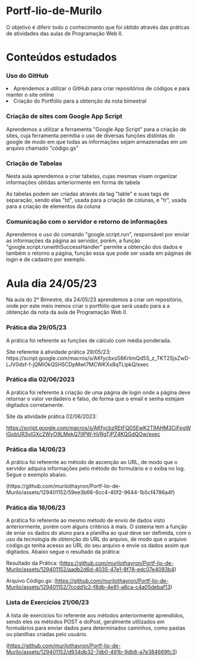 # Portf-lio-de-Murilo   
O objetivo é diferir todo o conhecimento que foi obtido através das práticas de atividades das aulas de Programação Web II.

<h1> Conteúdos estudados </h1>
<h3> Uso do GitHub </h3>
<li> Aprendemos a utilizar o GitHub para criar repositórios de códigos e para manter o site online </li>
<li> Criação do Portfólio para a obtenção da nota bimestral </li>

<h3> Criação de sites com Google App Script </h3>  
<p> Aprendemos a utilizar a ferramenta "Google App Script" para a criação de sites, cuja ferramenta permitia o uso de diversas funções distintas do google de modo em que todas as informações sejam armazenadas em um arquivo chamado "código.gs" </p>

<h3> Criação de Tabelas </h3>
<p> Nesta aula aprendemos a criar tabelas, cujas mesmas visam organizar informações obtidas anteriormente em forma de tabela </p>
<p> As tabelas podem ser criadas através da tag "table" e suas tags de separação, sendo elas "td", usada para a criação de colunas, e "tr", usada para a criação de elementos da coluna </p>

<h3> Comunicação com o servidor e retorno de informações </h3>
<p> Aprendemos o uso do comando "google.script.run", responsável por enviar as informações da página ao servidor, porém, a função "google.script.runwithSuccessHandler" permite a obtenção dos dados e também o retorno a página, função essa que pode ser usada em páginas de login e de cadastro por exemplo.



<h1> Aula dia 24/05/23 </h1>
<p> Na aula do 2° Bimestre, dia 24/05/23 aprendemos a criar um repositório, onde por este meio iremos criar o portfólio que será usado para a a obtenção da nota da aula de Programação Web II. </p>

<h3> Prática dia 29/05/23 </h3>
<p> A prática foi referente as funções de cálculo com média ponderada. <p>
 Site referente à atividade prática 29/05/23:
 https://script.google.com/macros/s/AKfycbxsS8KrlimQd5S_z_TKT2SjsZwD-LJV0dsf-f-jQMiOkQSH5CDpMwt7MCWKXx8qTLlpkQ/exec
 
 <h3> Prática dia 02/06/2023 </h3>
 <p> A prática foi referente à criação de uma página de login onde a página deve retornar o valor verdadeiro e falso, de forma que o email e senha estejam digitados corretamente. <p>
  Site da atividade prática 02/06/2023:

 https://script.google.com/macros/s/AKfycbzREtFQ0SEwK2T9AHM3CiFpgWlGobUR3vlGXc2WyO9LMekQ7iIPW-hVRgTjPZ4KQGdQOw/exec

 <h3> Prática dia 14/06/23</h3>
 <p> A prática foi referente ao método de ascenção ao URL, de modo que o servidor adquira informações pelo método do formulário e o exiba no log. Segue o exemplo abaixo.</p>
(https://github.com/murilothayron/Portf-lio-de-Murilo/assets/129401152/59ee3b66-6cc4-40f2-9644-1b5cf4786a4f)

<h3> Prática dia 16/06/23</h3>
<p> A prática foi referente ao mesmo método de envio de dados visto anteriormente, porém com alguns critérios à mais. O sistema tem a função de eniar os dados do aluno para a planilha ao qual deve ser defimida, com o uso da tecnologia de obtenção do URL do arquivo, de modo que o arquivo código.gs tenha acesso ao URL do seu arquivo e envie os dados assim que digitados. Abaixo segue o resultado da prática:</p>

Resultado da Prática:
(https://github.com/murilothayron/Portf-lio-de-Murilo/assets/129401152/aadb2d6d-4035-47e1-8f78-edc07e4093b4)

Arquivo Código.gs:
(https://github.com/murilothayron/Portf-lio-de-Murilo/assets/129401152/7ccdd1c2-f8db-4e81-a8ca-c4a05debaf13)

<h3> Lista de Exercícios 21/06/23</h3>

 <p> A lista de exercícios foi referente aos métodos anteriormente aprendidos, sendo eles os métodos POST e doPost, geralmente utilizados em formulários para enviar dados para determinados caminhos, como pastas ou planilhas criadas pelo usuário. </p>


 (https://github.com/murilothayron/Portf-lio-de-Murilo/assets/129401152/d934db32-7db0-491b-9db8-a7e384669fc3)





